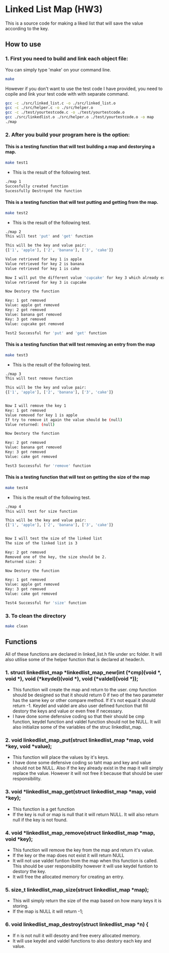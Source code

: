 # Linked List Map (HW3)

This is a source code for making a liked list that will save the value according to the key. 

## How to use

### 1. First you need to build and link each object file:
You can simply type 'make' on your command line. 

```bash
make
```

However if you don't want to use the test code I have provided, you need to copile and link your test code with with separate command. 

```bash
gcc -c ./src/linked_list.c -o ./src/linked_list.o
gcc -c ./src/helper.c -o ./src/helper.o
gcc -c ./test/yourtestcode.c -o ./test/yourtestcode.o
gcc ./src/linkedlist.o ./src/helper.o ./test/yourtestcode.o -o map
./map
```

### 2. After you build your program here is the option:

#### This is a testing function that will test building a map and destorying a map.
```bash
make test1
```

- This is the result of the following test.
```bash
./map 1
Succesfully created function
Sucessfully Destroyed the function
```

#### This is a testing function that will test putting and getting from the map.
```bash
make test2
```

- This is the result of the following test.
```bash
./map 2
This will test 'put' and 'get' function 

This will be the key and value pair: 
{['1', 'apple'], ['2', 'banana'], ['3', 'cake']}

Value retrieved for key 1 is apple
Value retrieved for key 2 is banana
Value retrieved for key 1 is cake

Now I will put the different value 'cupcake' for key 3 which already exists
Value retrieved for key 3 is cupcake

Now Destory the function

Key: 1 got removed
Value: apple got removed
Key: 2 got removed
Value: banana got removed
Key: 3 got removed
Value: cupcake got removed

Test2 Successful for 'put' and 'get' function
```


#### This is a testing function that will test removing an entry from the map
```bash
make test3
```

- This is the result of the following test.
```bash
./map 3
This will test remove function 

This will be the key and value pair: 
{['1', 'apple'], ['2', 'banana'], ['3', 'cake']}


Now I will remove the key 1
Key: 1 got removed
Value removed for key 1 is apple
If try to remove it again the value should be (null)
Value returned: (null)

Now Destory the function

Key: 2 got removed
Value: banana got removed
Key: 3 got removed
Value: cake got removed

Test3 Successful for 'remove' function
```

#### This is a testing function that will test on getting the size of the map
```bash
make test4
```

- This is the result of the following test.
```bash
./map 4
This will test for size function 

This will be the key and value pair: 
{['1', 'apple'], ['2', 'banana'], ['3', 'cake']}


Now I will test the size of the linked list 
The size of the linked list is 3

Key: 2 got removed
Removed one of the key, the size should be 2.
Returned size: 2

Now Destory the function

Key: 1 got removed
Value: apple got removed
Key: 3 got removed
Value: cake got removed

Test4 Successful for 'size' function
```

### 3. To clean the directory

```bash
make clean
```

## Functions

All of these functions are declared in linked_list.h file under src folder. 
It will also utilise some of the helper function that is declared at header.h.

### 1. struct linkedlist_map *linkedlist_map_new(int (*cmp)(void *, void *), void (*keydel)(void *), void (*valdel)(void *));

- This function will create the map and return to the user. cmp function should be designed so that it should return 0 if two of the two parameter has the same key or other compare method. If it's not equal it should return -1. Keydel and valdel are also user defined function that fill destory the keys and value or even free if necessary.
- I have done some defensive coding so that their should be cmp function, keydel function and valdel function should not be NULL. It will also initialize some of the variables of the struc linkedlist_map. 

### 2. void linkedlist_map_put(struct linkedlist_map *map, void *key, void *value);

- This function will place the values by it's keys. 
- I have done some defensive coding so taht map and key and value should not be NULL. Also if the key already exist in the map it will simply replace the value. However it will not free it because that should be user responsibility. 

### 3. void *linkedlist_map_get(struct linkedlist_map *map, void *key);

- This function is a get function
- If the key is null or map is null that it will return NULL. It will also return null if the key is not found. 

### 4. void *linkedlist_map_remove(struct linkedlist_map *map, void *key);

- This function will remove the key from the map and return it's value.
- If the key or the map does not exist it will return NULL
- It will not use valdel funtion from the map when this function is called. This should be user responsibility however it will use keydel funtion to destory the key. 
- It will free the allocated memory for creating an entry. 

### 5. size_t linkedlist_map_size(struct linkedlist_map *map);

- This will simply return the size of the map based on how many keys it is storing.
- If the map is NULL it will return -1; 

### 6. void linkedlist_map_destroy(struct linkedlist_map *n) {

- If n is not null it will desotry and free every allocated memory. 
- It will use keydel and valdel functions to also destory each key and value.
